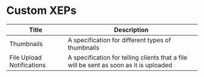 # Custom XEPs

| Title | Description |
| --- | --- |
| Thumbnails | A specification for different types of thumbnails |
| File Upload Notifications | A specification for telling clients that a file will be sent as soon as it is uploaded |
